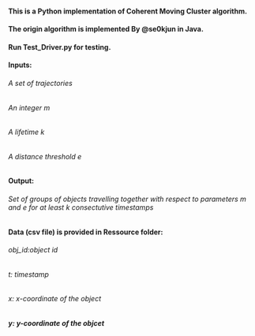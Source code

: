 #### This is a Python implementation of Coherent Moving Cluster algorithm.
#### The origin algorithm is implemented By @se0kjun in Java.
#### Run Test_Driver.py for testing.

#### Inputs:
###### A set of trajectories
###### An integer m
###### A lifetime k
###### A distance threshold e

#### Output:
###### Set of groups of objects travelling together with respect to parameters m and e for at least k consectutive timestamps

#### Data (csv file) is provided in Ressource folder:
###### obj_id:object id
###### t: timestamp
###### x: x-coordinate of the object
##### y: y-coordinate of the objcet

